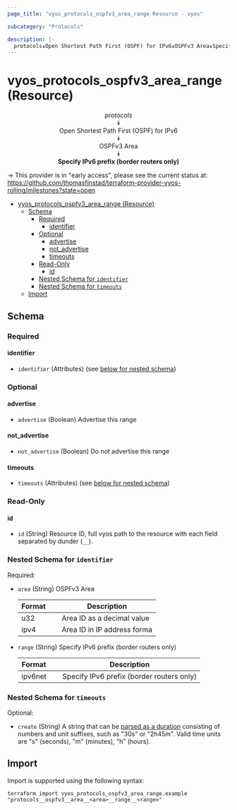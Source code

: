 ```yaml
---
page_title: "vyos_protocols_ospfv3_area_range Resource - vyos"

subcategory: "Protocols"

description: |-
  protocols⯯Open Shortest Path First (OSPF) for IPv6⯯OSPFv3 Area⯯Specify IPv6 prefix (border routers only)
---
```


# vyos_protocols_ospfv3_area_range (Resource)
<center>

*protocols*  
⯯  
Open Shortest Path First (OSPF) for IPv6  
⯯  
OSPFv3 Area  
⯯  
**Specify IPv6 prefix (border routers only)**


</center>

-> This provider is in "early access", please see the current status at: https://github.com/thomasfinstad/terraform-provider-vyos-rolling/milestones?state=open

<!--TOC-->

- [vyos_protocols_ospfv3_area_range (Resource)](#vyos_protocols_ospfv3_area_range-resource)
  - [Schema](#schema)
    - [Required](#required)
      - [identifier](#identifier)
    - [Optional](#optional)
      - [advertise](#advertise)
      - [not_advertise](#not_advertise)
      - [timeouts](#timeouts)
    - [Read-Only](#read-only)
      - [id](#id)
    - [Nested Schema for `identifier`](#nested-schema-for-identifier)
    - [Nested Schema for `timeouts`](#nested-schema-for-timeouts)
  - [Import](#import)

<!--TOC-->

<!-- schema generated by tfplugindocs -->
## Schema

### Required

#### identifier
- `identifier` (Attributes) (see [below for nested schema](#nestedatt--identifier))

### Optional

#### advertise
- `advertise` (Boolean) Advertise this range
#### not_advertise
- `not_advertise` (Boolean) Do not advertise this range
#### timeouts
- `timeouts` (Attributes) (see [below for nested schema](#nestedatt--timeouts))

### Read-Only

#### id
- `id` (String) Resource ID, full vyos path to the resource with each field separated by dunder (`__`).

<a id="nestedatt--identifier"></a>
### Nested Schema for `identifier`

Required:

- `area` (String) OSPFv3 Area

    |  Format  &emsp;|  Description                  |
    |----------|-------------------------------|
    |  u32     &emsp;|  Area ID as a decimal value   |
    |  ipv4    &emsp;|  Area ID in IP address forma  |
- `range` (String) Specify IPv6 prefix (border routers only)

    |  Format   &emsp;|  Description                                |
    |-----------|---------------------------------------------|
    |  ipv6net  &emsp;|  Specify IPv6 prefix (border routers only)  |


<a id="nestedatt--timeouts"></a>
### Nested Schema for `timeouts`

Optional:

- `create` (String) A string that can be [parsed as a duration](https://pkg.go.dev/time#ParseDuration) consisting of numbers and unit suffixes, such as &#34;30s&#34; or &#34;2h45m&#34;. Valid time units are &#34;s&#34; (seconds), &#34;m&#34; (minutes), &#34;h&#34; (hours).

## Import

Import is supported using the following syntax:

```shell
terraform import vyos_protocols_ospfv3_area_range.example "protocols__ospfv3__area__<area>__range__<range>"
```
